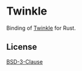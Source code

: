 # Twinkle

Binding of [Twinkle](https://github.com/kirisaki/twinkle) for Rust.

## License

[BSD-3-Clause](https://opensource.org/licenses/BSD-3-Clause)
